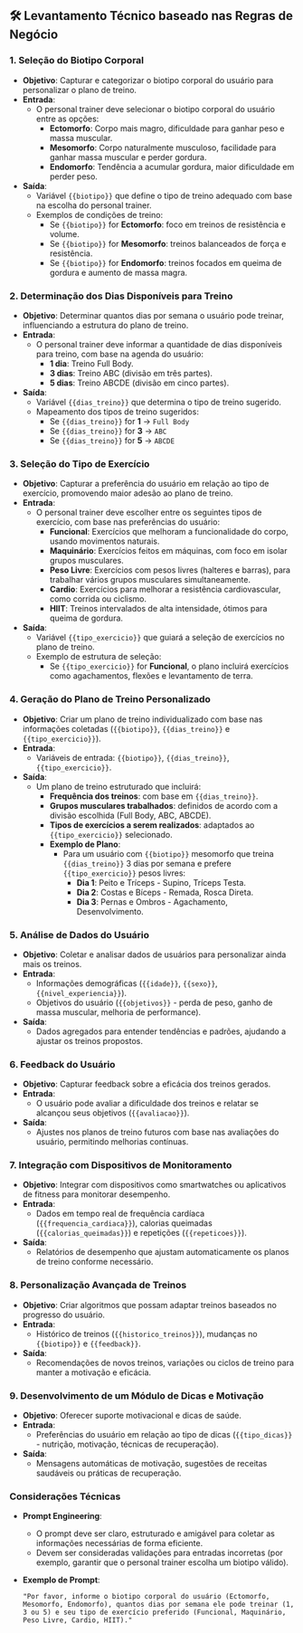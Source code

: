 ## 🛠️ Levantamento Técnico baseado nas Regras de Negócio

### 1. Seleção do Biotipo Corporal
- **Objetivo**: Capturar e categorizar o biotipo corporal do usuário para personalizar o plano de treino.
- **Entrada**: 
  - O personal trainer deve selecionar o biotipo corporal do usuário entre as opções: 
    - **Ectomorfo**: Corpo mais magro, dificuldade para ganhar peso e massa muscular.
    - **Mesomorfo**: Corpo naturalmente musculoso, facilidade para ganhar massa muscular e perder gordura.
    - **Endomorfo**: Tendência a acumular gordura, maior dificuldade em perder peso.
- **Saída**: 
  - Variável `{{biotipo}}` que define o tipo de treino adequado com base na escolha do personal trainer.
  - Exemplos de condições de treino:
    - Se `{{biotipo}}` for **Ectomorfo**: foco em treinos de resistência e volume.
    - Se `{{biotipo}}` for **Mesomorfo**: treinos balanceados de força e resistência.
    - Se `{{biotipo}}` for **Endomorfo**: treinos focados em queima de gordura e aumento de massa magra.

### 2. Determinação dos Dias Disponíveis para Treino
- **Objetivo**: Determinar quantos dias por semana o usuário pode treinar, influenciando a estrutura do plano de treino.
- **Entrada**: 
  - O personal trainer deve informar a quantidade de dias disponíveis para treino, com base na agenda do usuário:
    - **1 dia**: Treino Full Body.
    - **3 dias**: Treino ABC (divisão em três partes).
    - **5 dias**: Treino ABCDE (divisão em cinco partes).
- **Saída**: 
  - Variável `{{dias_treino}}` que determina o tipo de treino sugerido.
  - Mapeamento dos tipos de treino sugeridos:
    - Se `{{dias_treino}}` for **1** → `Full Body`
    - Se `{{dias_treino}}` for **3** → `ABC`
    - Se `{{dias_treino}}` for **5** → `ABCDE`

### 3. Seleção do Tipo de Exercício
- **Objetivo**: Capturar a preferência do usuário em relação ao tipo de exercício, promovendo maior adesão ao plano de treino.
- **Entrada**: 
  - O personal trainer deve escolher entre os seguintes tipos de exercício, com base nas preferências do usuário:
    - **Funcional**: Exercícios que melhoram a funcionalidade do corpo, usando movimentos naturais.
    - **Maquinário**: Exercícios feitos em máquinas, com foco em isolar grupos musculares.
    - **Peso Livre**: Exercícios com pesos livres (halteres e barras), para trabalhar vários grupos musculares simultaneamente.
    - **Cardio**: Exercícios para melhorar a resistência cardiovascular, como corrida ou ciclismo.
    - **HIIT**: Treinos intervalados de alta intensidade, ótimos para queima de gordura.
- **Saída**: 
  - Variável `{{tipo_exercicio}}` que guiará a seleção de exercícios no plano de treino.
  - Exemplo de estrutura de seleção:
    - Se `{{tipo_exercicio}}` for **Funcional**, o plano incluirá exercícios como agachamentos, flexões e levantamento de terra.

### 4. Geração do Plano de Treino Personalizado
- **Objetivo**: Criar um plano de treino individualizado com base nas informações coletadas (`{{biotipo}}`, `{{dias_treino}}` e `{{tipo_exercicio}}`).
- **Entrada**: 
  - Variáveis de entrada: `{{biotipo}}`, `{{dias_treino}}`, `{{tipo_exercicio}}`.
- **Saída**: 
  - Um plano de treino estruturado que incluirá:
    - **Frequência dos treinos**: com base em `{{dias_treino}}`.
    - **Grupos musculares trabalhados**: definidos de acordo com a divisão escolhida (Full Body, ABC, ABCDE).
    - **Tipos de exercícios a serem realizados**: adaptados ao `{{tipo_exercicio}}` selecionado.
    - **Exemplo de Plano**:
      - Para um usuário com `{{biotipo}}` mesomorfo que treina `{{dias_treino}}` 3 dias por semana e prefere `{{tipo_exercicio}}` pesos livres:
        - **Dia 1**: Peito e Tríceps - Supino, Tríceps Testa.
        - **Dia 2**: Costas e Bíceps - Remada, Rosca Direta.
        - **Dia 3**: Pernas e Ombros - Agachamento, Desenvolvimento.

### 5. Análise de Dados do Usuário
- **Objetivo**: Coletar e analisar dados de usuários para personalizar ainda mais os treinos.
- **Entrada**: 
  - Informações demográficas (`{{idade}}`, `{{sexo}}`, `{{nivel_experiencia}}`).
  - Objetivos do usuário (`{{objetivos}}` - perda de peso, ganho de massa muscular, melhoria de performance).
- **Saída**: 
  - Dados agregados para entender tendências e padrões, ajudando a ajustar os treinos propostos.

### 6. Feedback do Usuário
- **Objetivo**: Capturar feedback sobre a eficácia dos treinos gerados.
- **Entrada**: 
  - O usuário pode avaliar a dificuldade dos treinos e relatar se alcançou seus objetivos (`{{avaliacao}}`).
- **Saída**: 
  - Ajustes nos planos de treino futuros com base nas avaliações do usuário, permitindo melhorias contínuas.

### 7. Integração com Dispositivos de Monitoramento
- **Objetivo**: Integrar com dispositivos como smartwatches ou aplicativos de fitness para monitorar desempenho.
- **Entrada**: 
  - Dados em tempo real de frequência cardíaca (`{{frequencia_cardiaca}}`), calorias queimadas (`{{calorias_queimadas}}`) e repetições (`{{repeticoes}}`).
- **Saída**: 
  - Relatórios de desempenho que ajustam automaticamente os planos de treino conforme necessário.

### 8. Personalização Avançada de Treinos
- **Objetivo**: Criar algoritmos que possam adaptar treinos baseados no progresso do usuário.
- **Entrada**: 
  - Histórico de treinos (`{{historico_treinos}}`), mudanças no `{{biotipo}}` e `{{feedback}}`.
- **Saída**: 
  - Recomendações de novos treinos, variações ou ciclos de treino para manter a motivação e eficácia.

### 9. Desenvolvimento de um Módulo de Dicas e Motivação
- **Objetivo**: Oferecer suporte motivacional e dicas de saúde.
- **Entrada**: 
  - Preferências do usuário em relação ao tipo de dicas (`{{tipo_dicas}}` - nutrição, motivação, técnicas de recuperação).
- **Saída**: 
  - Mensagens automáticas de motivação, sugestões de receitas saudáveis ou práticas de recuperação.

### Considerações Técnicas
- **Prompt Engineering**:
  - O prompt deve ser claro, estruturado e amigável para coletar as informações necessárias de forma eficiente.
  - Devem ser consideradas validações para entradas incorretas (por exemplo, garantir que o personal trainer escolha um biotipo válido).
  
- **Exemplo de Prompt**:
  ```plaintext
  "Por favor, informe o biotipo corporal do usuário (Ectomorfo, Mesomorfo, Endomorfo), quantos dias por semana ele pode treinar (1, 3 ou 5) e seu tipo de exercício preferido (Funcional, Maquinário, Peso Livre, Cardio, HIIT)."
